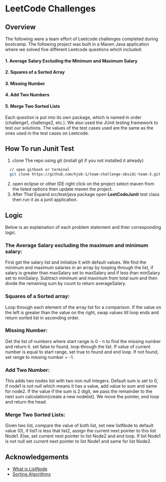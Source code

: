 # LeetCode Challenges

## Overview

The following were a team effort of Leetcode challenges completed during bootcamp. The following project was built in a Maven Java application where we solved five different Leetcode questions which included:
#### 1. Average Salary Excluding the Minimum and Maximum Salary
#### 2. Squares of a Sorted Array
#### 3. Missing Number    
#### 4. Add Two Numbers
#### 5. Merge Two Sorted Lists
Each question is put into its own package, which is named in order (challenge1, challenge2, etc.). We also used the JUnit testing framework to test our solutions. The values of the test cases used are the same as the ones used in the test cases on Leetcode.
## How To run Junit Test
1. clone The repo using git (install git if you not installed it already)
```bash
  // open gitbash or terminal
  git clone https://github.com/hjob-1/team-challenge-obsidi-team-3.git
```
2. open eclipse or other IDE right click on the project select maven from the listed options then update maven the project.
3. After That Expand src/test/java package open **LeetCodeJunit** test class then run it as a junit application.

## Logic
Below is an explaination of each problem statement and thier corresponding logic.
### The Average Salary excluding the maximum and minimum salary: 
First get the salary list and initialize it with default values. We find the minimum and maximum salaries in an array by looping through the list, if salary is greater than maxSalary set to maxSalary and if less than minSalary set to minSalary. Subtract minimum and maximum from total sum and then divide the remaining sum by count to return averageSalary.
### Squares of a Sorted array: 
Loop through each element of the array list for a comparison. If the value on the left is greater than the value on the right, swap values till loop ends and return sorted list in ascending order.
### Missing Number: 
Get the list of numbers where start range is 0 - n to find the missing number and return it. set false to found, loop through the list. If value of current number is equal to start range, set true to found and end loop. If not found, set range to missing number = -1.
### Add Two Number: 
This adds two nodes list with two non null integers. Default sum is set to 0, if node1 is not null which means it has a value, add value to sum and same for node2. If the value if the sum is 2 digit, we pass the remainder to the next sum calculation(create a new nodelist). We move the pointer, end loop and return the head.
### Merge Two Sorted Lists: 
Given two list, compare the value of both list, set new listNode to default value (0), if list1 is less that list2, assign the current next pointer to this list Node1. Else, set current next pointer to list Node2 and end loop. If list Node1 is not null set current next pointer to list Node1 and same for list Node2.

## Acknowledgements
 - [What is ListNode ](https://www.javatpoint.com/java-list-node)
 - [Sorting Algorithms](https://favtutor.com/blogs/sorting-algorithms-java)

